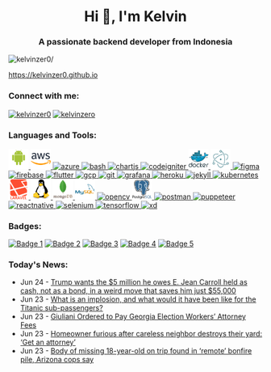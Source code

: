 <h1 align="center">Hi 👋, I'm Kelvin</h1>
<h3 align="center">A passionate backend developer from Indonesia</h3>
<p align="left"> <img src=https://komarev.com/ghpvc/?username=kelvinzer0 alt=kelvinzer0/> </p>

https://kelvinzer0.github.io
<h3 align="left">Connect with me:</h3>
<p align="left">
    <a href="https://dev.to/kelvinzer0" target="blank"><img align="center" src="https://cdn.jsdelivr.net/npm/simple-icons@3.0.1/icons/dev-dot-to.svg" alt="kelvinzer0" height="30" width="40" /></a>
    <a href="https://linkedin.com/in/kelvinzero" target="blank"><img align="center" src="https://cdn.jsdelivr.net/npm/simple-icons@3.0.1/icons/linkedin.svg" alt="kelvinzero" height="30" width="40" /></a>
</p>

<h3 align="left">Languages and Tools:</h3>
<p align="left">
    <a href="https://developer.android.com" target="_blank" rel="noreferrer"> <img src="https://raw.githubusercontent.com/devicons/devicon/master/icons/android/android-original-wordmark.svg" alt="android" width="40" height="40" /> </a>
    <a href="https://aws.amazon.com" target="_blank" rel="noreferrer"> <img src="https://raw.githubusercontent.com/devicons/devicon/master/icons/amazonwebservices/amazonwebservices-original-wordmark.svg" alt="aws" width="40" height="40" /> </a>
    <a href="https://azure.microsoft.com/en-in/" target="_blank" rel="noreferrer">
    <img src="https://www.vectorlogo.zone/logos/microsoft_azure/microsoft_azure-icon.svg" alt="azure" width="40" height="40" /> </a>
    <a href="https://www.gnu.org/software/bash/" target="_blank" rel="noreferrer"> <img src="https://www.vectorlogo.zone/logos/gnu_bash/gnu_bash-icon.svg" alt="bash" width="40" height="40" /> </a>
    <a href="https://www.chartjs.org" target="_blank" rel="noreferrer"> <img src="https://www.chartjs.org/media/logo-title.svg" alt="chartjs" width="40" height="40" /> </a>
    <a href="https://codeigniter.com" target="_blank" rel="noreferrer"> <img src="https://cdn.worldvectorlogo.com/logos/codeigniter.svg" alt="codeigniter" width="40" height="40" /> </a>
    <a href="https://www.docker.com/" target="_blank" rel="noreferrer"> <img src="https://raw.githubusercontent.com/devicons/devicon/master/icons/docker/docker-original-wordmark.svg" alt="docker" width="40" height="40" /> </a>
    <a href="https://www.electronjs.org" target="_blank" rel="noreferrer"> <img src="https://raw.githubusercontent.com/devicons/devicon/master/icons/electron/electron-original.svg" alt="electron" width="40" height="40" /> </a>
    <a href="https://www.figma.com/" target="_blank" rel="noreferrer"> <img src="https://www.vectorlogo.zone/logos/figma/figma-icon.svg" alt="figma" width="40" height="40" /> </a>
    <a href="https://firebase.google.com/" target="_blank" rel="noreferrer"> <img src="https://www.vectorlogo.zone/logos/firebase/firebase-icon.svg" alt="firebase" width="40" height="40" /> </a>
    <a href="https://flutter.dev" target="_blank" rel="noreferrer"> <img src="https://www.vectorlogo.zone/logos/flutterio/flutterio-icon.svg" alt="flutter" width="40" height="40" /> </a>
    <a href="https://cloud.google.com" target="_blank" rel="noreferrer"> <img src="https://www.vectorlogo.zone/logos/google_cloud/google_cloud-icon.svg" alt="gcp" width="40" height="40" /> </a>
    <a href="https://git-scm.com/" target="_blank" rel="noreferrer"> <img src="https://www.vectorlogo.zone/logos/git-scm/git-scm-icon.svg" alt="git" width="40" height="40" /> </a>
    <a href="https://grafana.com" target="_blank" rel="noreferrer"> <img src="https://www.vectorlogo.zone/logos/grafana/grafana-icon.svg" alt="grafana" width="40" height="40" /> </a>
    <a href="https://heroku.com" target="_blank" rel="noreferrer"> <img src="https://www.vectorlogo.zone/logos/heroku/heroku-icon.svg" alt="heroku" width="40" height="40" /> </a>
    <a href="https://jekyllrb.com/" target="_blank" rel="noreferrer"> <img src="https://www.vectorlogo.zone/logos/jekyllrb/jekyllrb-icon.svg" alt="jekyll" width="40" height="40" /> </a>
    <a href="https://kubernetes.io" target="_blank" rel="noreferrer"> <img src="https://www.vectorlogo.zone/logos/kubernetes/kubernetes-icon.svg" alt="kubernetes" width="40" height="40" /> </a>
    <a href="https://laravel.com/" target="_blank" rel="noreferrer"> <img src="https://raw.githubusercontent.com/devicons/devicon/master/icons/laravel/laravel-plain-wordmark.svg" alt="laravel" width="40" height="40" /> </a>
    <a href="https://www.linux.org/" target="_blank" rel="noreferrer"> <img src="https://raw.githubusercontent.com/devicons/devicon/master/icons/linux/linux-original.svg" alt="linux" width="40" height="40" /> </a>
    <a href="https://www.mongodb.com/" target="_blank" rel="noreferrer"> <img src="https://raw.githubusercontent.com/devicons/devicon/master/icons/mongodb/mongodb-original-wordmark.svg" alt="mongodb" width="40" height="40" /> </a>
    <a href="https://www.mysql.com/" target="_blank" rel="noreferrer"> <img src="https://raw.githubusercontent.com/devicons/devicon/master/icons/mysql/mysql-original-wordmark.svg" alt="mysql" width="40" height="40" /> </a>
    <a href="https://opencv.org/" target="_blank" rel="noreferrer"> <img src="https://www.vectorlogo.zone/logos/opencv/opencv-icon.svg" alt="opencv" width="40" height="40" /> </a>
    <a href="https://www.postgresql.org" target="_blank" rel="noreferrer"> <img src="https://raw.githubusercontent.com/devicons/devicon/master/icons/postgresql/postgresql-original-wordmark.svg" alt="postgresql" width="40" height="40" /> </a>
    <a href="https://postman.com" target="_blank" rel="noreferrer"> <img src="https://www.vectorlogo.zone/logos/getpostman/getpostman-icon.svg" alt="postman" width="40" height="40" /> </a>
    <a href="https://github.com/puppeteer/puppeteer" target="_blank" rel="noreferrer"> <img src="https://www.vectorlogo.zone/logos/pptrdev/pptrdev-official.svg" alt="puppeteer" width="40" height="40" /> </a>
    <a href="https://reactnative.dev/" target="_blank" rel="noreferrer"> <img src="https://reactnative.dev/img/header_logo.svg" alt="reactnative" width="40" height="40" /> </a>
    <a href="https://www.selenium.dev" target="_blank" rel="noreferrer"> <img src="https://raw.githubusercontent.com/detain/svg-logos/780f25886640cef088af994181646db2f6b1a3f8/svg/selenium-logo.svg" alt="selenium" width="40" height="40" /> </a>
    <a href="https://www.tensorflow.org" target="_blank" rel="noreferrer"> <img src="https://www.vectorlogo.zone/logos/tensorflow/tensorflow-icon.svg" alt="tensorflow" width="40" height="40" /> </a>
    <a href="https://www.adobe.com/products/xd.html" target="_blank" rel="noreferrer"> <img src="https://cdn.worldvectorlogo.com/logos/adobe-xd.svg" alt="xd" width="40" height="40" /> </a>
</p>

<h3 align="left">Badges:</h3>
<p align="left">
<a href="https://www.credly.com/badges/0abb5bd7-8acd-43e5-a68a-2b3b67987daa/embedded" target="_blank"><img src="https://images.credly.com/images/f70ce45d-0fc5-4e82-a49c-10386b3b5b08/image.png" alt="Badge 1" width="40" height="40"></a>
<a href="https://www.credly.com/badges/4e3b3c9e-dfd3-4ece-a957-3d126ee20b6e/embedded" target="_blank"><img src="https://images.credly.com/images/964d28c3-1543-4e23-bc30-97a2cdc15a59/image.png" alt="Badge 2" width="40" height="40"></a>
<a href="https://www.credly.com/badges/c26ff9be-2fca-4fe7-b022-84f1cb350f16/embedded" target="_blank"><img src="https://images.credly.com/images/0571ab1d-f43b-43d9-9c68-8ebd0ebd61b7/Python_for_Data_Sci_and_AI_Foundational.png" alt="Badge 3" width="40" height="40"></a>
<a href="https://www.credly.com/badges/2c00d2f4-8660-45cc-8ee1-fb11be7378b8/embedded" target="_blank"><img src="https://images.credly.com/images/3cd98d8a-c224-4f8f-a839-d0a87422f2c1/Python_Project_for_AI_and_Application_Development.png" alt="Badge 4" width="40" height="40"></a>
<a href="https://www.credly.com/badges/966890c4-3f82-4d57-b82a-05b7faf53781/embedded" target="_blank"><img src="https://images.credly.com/images/767c6a2b-4026-4395-80a2-0d2cb1eff8af/image.png" alt="Badge 5" width="40" height="40"></a>
</p>

### Today's News:

<!-- feed start -->
- Jun 24 - [Trump wants the $5 million he owes E. Jean Carroll held as cash, not as a bond, in a weird move that saves him just $55,000](https://news.yahoo.com/trump-wants-5-million-owes-003342949.html)
- Jun 23 - [What is an implosion, and what would it have been like for the Titanic sub-passengers?](https://news.yahoo.com/implosion-titanic-sub-passengers-211448572.html)
- Jun 23 - [Giuliani Ordered to Pay Georgia Election Workers’ Attorney Fees](https://news.yahoo.com/giuliani-ordered-pay-georgia-election-205815524.html)
- Jun 23 - [Homeowner furious after careless neighbor destroys their yard: ‘Get an attorney’](https://news.yahoo.com/homeowner-furious-careless-neighbor-destroys-200000438.html)
- Jun 23 - [Body of missing 18-year-old on trip found in ‘remote’ bonfire pile, Arizona cops say](https://news.yahoo.com/body-missing-18-old-trip-192004751.html)
<!-- feed end -->
